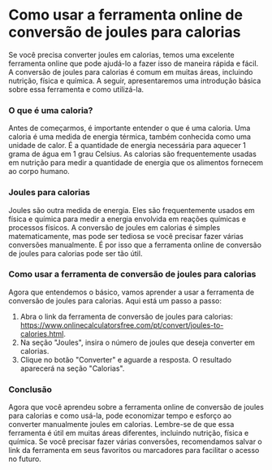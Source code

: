 Como usar a ferramenta online de conversão de joules para calorias
==================================================================

Se você precisa converter joules em calorias, temos uma excelente ferramenta online que pode ajudá-lo a fazer isso de maneira rápida e fácil. A conversão de joules para calorias é comum em muitas áreas, incluindo nutrição, física e química. A seguir, apresentaremos uma introdução básica sobre essa ferramenta e como utilizá-la.

### O que é uma caloria?

Antes de começarmos, é importante entender o que é uma caloria. Uma caloria é uma medida de energia térmica, também conhecida como uma unidade de calor. É a quantidade de energia necessária para aquecer 1 grama de água em 1 grau Celsius. As calorias são frequentemente usadas em nutrição para medir a quantidade de energia que os alimentos fornecem ao corpo humano.

### Joules para calorias

Joules são outra medida de energia. Eles são frequentemente usados em física e química para medir a energia envolvida em reações químicas e processos físicos. A conversão de joules em calorias é simples matematicamente, mas pode ser tediosa se você precisar fazer várias conversões manualmente. É por isso que a ferramenta online de conversão de joules para calorias pode ser tão útil.

### Como usar a ferramenta de conversão de joules para calorias

Agora que entendemos o básico, vamos aprender a usar a ferramenta de conversão de joules para calorias. Aqui está um passo a passo:

1. Abra o link da ferramenta de conversão de joules para calorias: <https://www.onlinecalculatorsfree.com/pt/convert/joules-to-calories.html>.
2. Na seção "Joules", insira o número de joules que deseja converter em calorias.
3. Clique no botão "Converter" e aguarde a resposta. O resultado aparecerá na seção "Calorias".

### Conclusão

Agora que você aprendeu sobre a ferramenta online de conversão de joules para calorias e como usá-la, pode economizar tempo e esforço ao converter manualmente joules em calorias. Lembre-se de que essa ferramenta é útil em muitas áreas diferentes, incluindo nutrição, física e química. Se você precisar fazer várias conversões, recomendamos salvar o link da ferramenta em seus favoritos ou marcadores para facilitar o acesso no futuro.